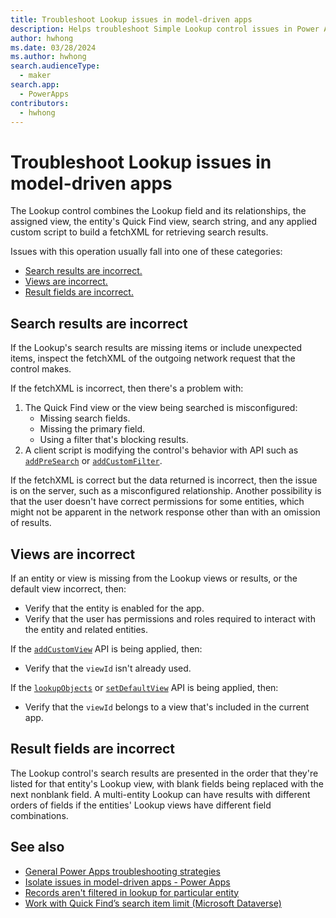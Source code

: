 ```yaml
---
title: Troubleshoot Lookup issues in model-driven apps
description: Helps troubleshoot Simple Lookup control issues in Power Apps model-driven apps.
author: hwhong
ms.date: 03/28/2024
ms.author: hwhong
search.audienceType: 
  - maker
search.app: 
  - PowerApps
contributors:
  - hwhong
---
```

# Troubleshoot Lookup issues in model-driven apps

The Lookup control combines the Lookup field and its relationships, the assigned view, the entity's Quick Find view, search string, and any applied custom script to build a fetchXML for retrieving search results.

Issues with this operation usually fall into one of these categories:

- [Search results are incorrect.](#search-results-are-incorrect)
- [Views are incorrect.](#views-are-incorrect)
- [Result fields are incorrect.](#result-fields-are-incorrect)

## Search results are incorrect

If the Lookup's search results are missing items or include unexpected items, inspect the fetchXML of the outgoing network request that the control makes.

If the fetchXML is incorrect, then there's a problem with:

  1. The Quick Find view or the view being searched is misconfigured:
      - Missing search fields.
      - Missing the primary field.
      - Using a filter that's blocking results.
  2. A client script is modifying the control's behavior with API such as [`addPreSearch`](/power-apps/developer/model-driven-apps/clientapi/reference/controls/addpresearch) or [`addCustomFilter`](/power-apps/developer/model-driven-apps/clientapi/reference/controls/addcustomfilter).

If the fetchXML is correct but the data returned is incorrect, then the issue is on the server, such as a misconfigured relationship. Another possibility is that the user doesn't have correct permissions for some entities, which might not be apparent in the network response other than with an omission of results.

## Views are incorrect

If an entity or view is missing from the Lookup views or results, or the default view incorrect, then:

- Verify that the entity is enabled for the app.
- Verify that the user has permissions and roles required to interact with the entity and related entities.

If the [`addCustomView`](/power-apps/developer/model-driven-apps/clientapi/reference/controls/addcustomview) API is being applied, then:

- Verify that the `viewId` isn't already used.

If the [`lookupObjects`](/power-apps/developer/model-driven-apps/clientapi/reference/xrm-utility/lookupobjects) or [`setDefaultView`](/power-apps/developer/model-driven-apps/clientapi/reference/controls/setdefaultview) API is being applied, then:

- Verify that the `viewId` belongs to a view that's included in the current app.

## Result fields are incorrect

The Lookup control's search results are presented in the order that they're listed for that entity's Lookup view, with blank fields being replaced with the next nonblank field. A multi-entity Lookup can have results with different orders of fields if the entities' Lookup views have different field combinations.

## See also

- [General Power Apps troubleshooting strategies](isolate-common-issues.md)
- [Isolate issues in model-driven apps - Power Apps](isolate-model-app-issues.md)
- [Records aren't filtered in lookup for particular entity](~/power-platform/power-apps/create-and-use-apps/lookup-does-not-filter-entity-records.md)
- [Work with Quick Find’s search item limit (Microsoft Dataverse)](/power-apps/developer/data-platform/quick-find-limit)
